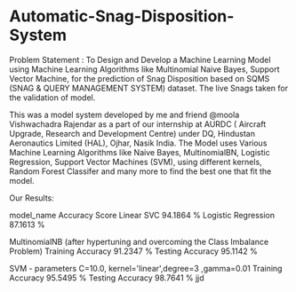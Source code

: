# Automatic-Snag-Disposition-System

Problem Statement : To Design and Develop a Machine Learning Model using Machine Learning Algorithms like Multinomial Naive Bayes, Support Vector Machine, for the prediction of Snag Disposition based on SQMS (SNAG & QUERY MANAGEMENT SYSTEM) dataset. The live Snags taken for the validation of model.

This was a model system developed by me and friend @moola Vishwachadra Rajendar as a part of our internship at AURDC ( Aircraft Upgrade, Research and Development Centre) under DQ, Hindustan Aeronautics Limited (HAL), Ojhar, Nasik India. The Model uses Various Machine Learning Algorithms like Naive Bayes, MultinomialBN, Logistic Regression, Support Vector Machines (SVM), using different kernels, Random Forest Classifer and many more to find the best one that fit the model.

Our Results:

model_name              Accuracy Score 
Linear SVC              94.1864 %
Logistic Regression     87.1613 %

MultinomialNB (after hypertuning and overcoming the Class Imbalance Problem)
Training Accuracy       91.2347 %
Testing Accuracy        95.1142 %


SVM - parameters C=10.0, kernel='linear',degree=3 ,gamma=0.01 
Training Accuracy       95.5495 %
Testing Accuracy        98.7641 %
jjd
